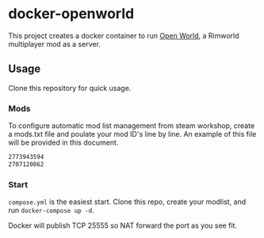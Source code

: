 # docker-openworld

This project creates a docker container to run [Open World](https://github.com/TastyLollipop/OpenWorld), a Rimworld multiplayer mod as a server.

## Usage

Clone this repository for quick usage.

### Mods

To configure automatic mod list management from steam workshop, create a mods.txt file and poulate your mod ID's line by line. An example of this file will be provided in this document.

```txt
2773943594
2707120862
```

### Start

`compose.yml` is the easiest start.
Clone this repo, create your modlist, and run `docker-compose up -d`.

Docker will publish TCP 25555 so NAT forward the port as you see fit.
